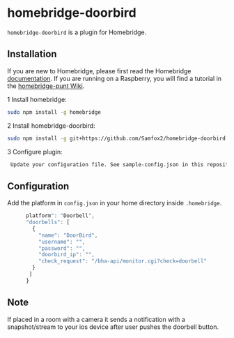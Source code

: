 # homebridge-doorbird

`homebridge-doorbird` is a plugin for Homebridge.

## Installation

If you are new to Homebridge, please first read the Homebridge [documentation](https://www.npmjs.com/package/homebridge).
If you are running on a Raspberry, you will find a tutorial in the [homebridge-punt Wiki](https://github.com/cflurin/homebridge-punt/wiki/Running-Homebridge-on-a-Raspberry-Pi).

1 Install homebridge:
```sh
sudo npm install -g homebridge
```
2 Install homebridge-doorbird:
```sh
sudo npm install -g git+https://github.com/Samfox2/homebridge-doorbird.git
```
3 Configure plugin:
```sh
 Update your configuration file. See sample-config.json in this repository for a sample. 
```
## Configuration

Add the platform in `config.json` in your home directory inside `.homebridge`.

```js
      platform": "Doorbell",
      "doorbells": [
        {
          "name": "DoorBird",
          "username": "",
          "password": "",
          "doorbird_ip": "",
          "check_request": "/bha-api/monitor.cgi?check=doorbell"
        }
       ]
      }
```

## Note
If placed in a room with a camera it sends a notification with a snapshot/stream to your ios device after user pushes the doorbell button.

